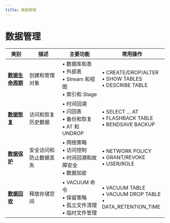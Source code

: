 ```yaml
---
title: 数据管理
---
```


# 数据管理

| 类别 | 描述 | 主要功能 | 常用操作 |
|----------|-------------|--------------|------------------|
| **[数据生命周期](./01-data-lifecycle.md)** | 创建和管理对象 | • 数据库和表 <br/>• 外部表<br/>• Stream 和视图<br/>• 索引和 Stage | • CREATE/DROP/ALTER<br/>• SHOW TABLES<br/>• DESCRIBE TABLE |
| **[数据恢复](./02-data-recovery.md)** | 访问和恢复历史数据 | • 时间回溯<br/>• 闪回表<br/>• 备份和恢复<br/>• AT 和 UNDROP | • SELECT ... AT<br/>• FLASHBACK TABLE<br/>• BENDSAVE BACKUP |
| **[数据保护](./03-data-protection.md)** | 安全访问和防止数据丢失 | • 网络策略<br/>• 访问控制<br/>• 时间回溯和故障安全<br/>• 数据加密 | • NETWORK POLICY<br/>• GRANT/REVOKE<br/>• USER/ROLE |
| **[数据回收](./04-data-recycle.md)** | 释放存储空间 | • VACUUM 命令<br/>• 保留策略<br/>• 孤立文件清理<br/>• 临时文件管理 | • VACUUM TABLE<br/>• VACUUM DROP TABLE<br/>• DATA_RETENTION_TIME |